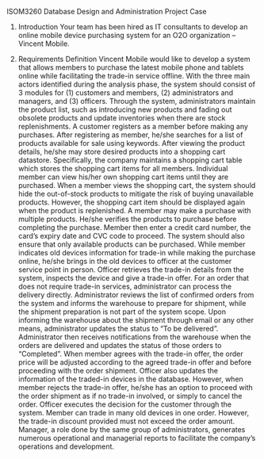 ISOM3260 Database Design and Administration Project Case

1. Introduction
Your  team  has  been  hired  as  IT  consultants  to  develop  an  online  mobile  device  purchasing system for an O2O organization – Vincent Mobile.

3. Requirements Definition
Vincent  Mobile  would  like  to  develop  a  system  that  allows  members  to  purchase  the  latest mobile phone and tablets online while facilitating the trade-in service offline.
With the three main actors identified during the analysis phase, the system should consist of 3 modules for (1) customers and members, (2) administrators and managers, and (3) officers.
Through the system, administrators maintain the product list, such as introducing new products and fading out obsolete products and update inventories when there are stock replenishments.
A customer registers as a member before making any purchases. After registering as member, he/she  searches  for  a  list  of  products  available  for  sale  using  keywords.  After  viewing  the product details, he/she may store desired products into a shopping cart datastore. Specifically, the  company  maintains  a  shopping  cart  table  which  stores  the  shopping  cart  items  for  all members.  Individual  member  can  view  his/her  own  shopping  cart  items  until  they  are purchased. When a member views the shopping cart, the system should hide the out-of-stock products to mitigate the risk of buying unavailable products. However, the shopping cart item should be displayed again when the product is replenished.
A  member  may  make  a  purchase  with  multiple  products.  He/she  verifies  the  products  to purchase before completing the purchase. Member then enter a credit card number, the card’s expiry  date  and  CVC  code  to  proceed.  The  system  should  also  ensure  that  only  available products can be purchased.
While member indicates old devices information for trade-in while making the purchase online, he/she  brings  in  the  old  devices  to  officer  at  the  customer  service  point  in  person.  Officer retrieves  the  trade-in  details  from  the  system,  inspects  the  device  and  give  a  trade-in  offer.
For  an  order  that  does  not  require  trade-in  services,  administrator  can  process  the  delivery directly. Administrator reviews the list of confirmed orders from the system and informs the warehouse  to  prepare  for  shipment,  while  the  shipment  preparation  is  not  part  of  the  system scope. Upon informing the warehouse about the shipment through email or any other means, administrator updates the status to “To be delivered”. Administrator then receives notifications from  the  warehouse  when  the  orders  are  delivered  and  updates  the  status  of  those  orders  to “Completed”.
When member agrees with the trade-in offer, the order price will be adjusted according to the agreed trade-in offer and before proceeding with the order shipment. Officer also updates the information of the traded-in devices in the database.
However, when member rejects the trade-in offer, he/she has an option to proceed with the order shipment as if no trade-in involved, or simply to cancel the order. Officer executes the decision for the customer through the system. Member can trade in many old devices in one order. However, the trade-in discount provided must not exceed the order amount.
Manager, a role done by the same group of administrators, generates numerous operational and managerial reports to facilitate the company’s operations and development.
